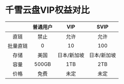 # 千雪云盘VIP权益对比
|   | 普通用户 | VIP | SVIP |
| :-: | :-: | :-: | :-: |
| 直链 | 禁止 | 允许 | 允许 |
| 批量直链 | 0 | 10 | 100 |
| 存储 | 美国 | 日本/新加坡 | 日本/新加坡 |
| 容量 | 500GB | 1TB | 2TB |
| 价格 | 免费 | 未定 | 未定 |